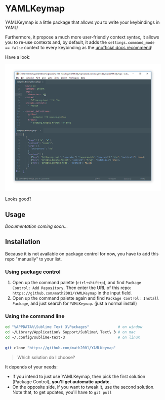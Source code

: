 # YAMLKeymap

YAMLKeymap is a little package that allows you to write your keybindings in YAML!

Furthermore, it propose a much more user-friendly context syntax, it allows you to re-use contexts and, by default, it adds the `settings.command_mode == false` context to every keybinding as the [unofficial docs recommend][]!

Have a look:

![demo](screenshots/conversion.png)

Looks good?

## Usage

*Documentation coming soon...*


## Installation

Because it is not available on package control for now, you have to add this repo "manually" to your list.

### Using package control

1. Open up the command palette (`ctrl+shift+p`), and find `Package Control: Add Repository`. Then enter the URL of this repo: `https://github.com/math2001/YAMLKeymap` in the input field.
2. Open up the command palette again and find `Package Control: Install Package`, and just search for `YAMLKeymap`. (just a normal install)

### Using the command line

```bash
cd "%APPDATA%\Sublime Text 3\Packages"             # on window
cd ~/Library/Application\ Support/Sublime\ Text\ 3 # on mac
cd ~/.config/sublime-text-3                        # on linux

git clone "https://github.com/math2001/YAMLKeymap"
```

> Which solution do I choose?

It depends of your needs:

- If you intend to just use YAMLKeymap, then pick the first solution (Package Control), **you'll get automatic update**.
- On the opposite side, if you want to tweak it, use the second solution. Note that, to get updates, you'll have to `git pull`



[unofficial docs recommend]: http://docs.sublimetext.info/en/latest/reference/key_bindings.html?highlight=keymaps#command-mode